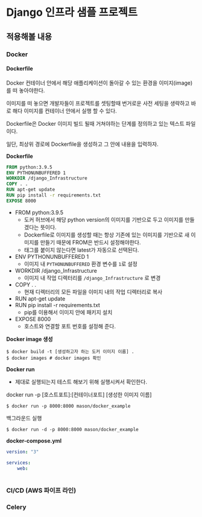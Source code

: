 # Django 인프라 샘플 프로젝트

## 적용해볼 내용

### Docker

#### Dockerfile

Docker 컨테이너 안에서 해당 애플리케이션이 돌아갈 수 있는 환경을 이미지(image)를 떠 놓아야한다.

이미지를 떠 놓으면 개발자들이 프로젝트를 셋팅할때 번거로운 사전 세팅을 생략하고 바로 해다 이미지를 컨테이너 안에서 실행 할 수 있다.

Dockerfile은 Docker 이미지 빌드 될때 거쳐야하는 단계를 정의하고 있는 텍스트 파일이다.

일단, 최상위 경로에 Dockerfile을 생성하고 그 안에 내용을 입력하자.

**Dockerfile**

```Dockerfile
FROM python:3.9.5
ENV PYTHONUNBUFFERED 1
WORKDIR /django_Infrastructure
COPY . .
RUN apt-get update
RUN pip install -r requirements.txt
EXPOSE 8000
```

- FROM python:3.9.5
  - 도커 허브에서 해당 python version의 이미지를 기반으로 두고 이미지를 만들겠다는 뜻이다.
  - Dockerfile로 이미지를 생성할 때는 항상 기존에 있는 이미지를 기반으로 새 이미지를 만들기 때문에 FROM은 반드시 설정해야한다.
  - 태그를 붙이지 않는다면 latest가 자동으로 선택된다.
- ENV PYTHONUNBUFFERED 1
  - 이미지 내 `PYTHONUNBUFFERED` 환경 변수를 `1`로 설정
- WORKDIR /django_Infrastructure
  - 이미지 내 작업 디렉터리를 `/django_Infrastructure` 로 변경
- COPY . .
  - 현재 디렉터리의 모든 파일을 이미지 내의 작업 디렉터리로 복사
- RUN apt-get update
- RUN pip install -r requirements.txt
  - pip를 이용해서 이미지 안에 패키지 설치
- EXPOSE 8000
  - 호스트와 연결할 포트 번호를 설정해 준다.

**Docker image 생성**

```shell
$ docker build -t [생성하고자 하는 도커 이미지 이름] .
$ docker images # docker images 확인
```

**Docker run**

- 제대로 실행되는지 테스트 해보기 위해 실행시켜서 확인한다.

docker run -p [호스트포트]:[컨테이너포트] [생성한 이미지 이름]

```shell
$ docker run -p 8000:8000 mason/docker_example
```

백그라운드 실행

```shell
$ docker run -d -p 8000:8000 mason/docker_example
```

**docker-compose.yml**

```yaml
version: "3"

services: 
    web: 
      
```

### CI/CD (AWS 파이프 라인)

### Celery
